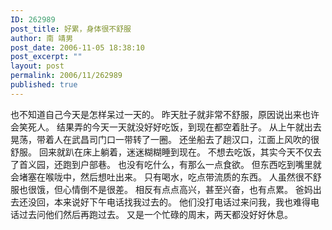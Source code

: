 ```yaml
---
ID: 262989
post_title: 好累，身体很不舒服
author: 南 靖男
post_date: 2006-11-05 18:38:10
post_excerpt: ""
layout: post
permalink: 2006/11/262989
published: true
---
```

也不知道自己今天是怎样呆过一天的。
昨天肚子就非常不舒服，原因说出来也许会笑死人。
结果弄的今天一天就没好好吃饭，到现在都空着肚子。
从上午就出去晃荡，带着人在武昌司门口一带转了一圈。
还坐船去了趟汉口，江面上风吹的很舒服。
回来就趴在床上躺着，迷迷糊糊睡到现在。
不想去吃饭，其实今天不仅去了首义园，还跑到户部巷。
也没有吃什么，有那么一点食欲。
但东西吃到嘴里就会堵塞在喉咙中，然后想吐出来。
只有喝水，吃点带流质的东西。
人虽然很不舒服也很饿，但心情倒不是很差。
相反有点点高兴，甚至兴奋，也有点累。
爸妈出去还没回，本来说好下午电话找我过去的。
他们没打电话过来问我，我也难得电话过去问他们然后再跑过去。
又是一个忙碌的周末，两天都没好好休息。